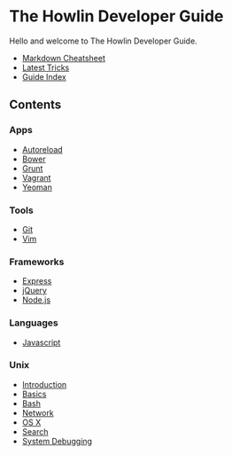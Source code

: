 


The Howlin Developer Guide
==========================


Hello and welcome to The Howlin Developer Guide.

 * [Markdown Cheatsheet](./markdown.md)
 * [Latest Tricks](./latest.md)
 * [Guide Index](./index.md)


Contents
--------

### Apps
 * [Autoreload](./apps/autoreload.md)
 * [Bower](./apps/bower.md)
 * [Grunt](./apps/grunt.md)
 * [Vagrant](./apps/vagrant.md)
 * [Yeoman](./apps/yeoman.md)
### Tools
 * [Git](./tools/git.md)
 * [Vim](./tools/vim.md)
### Frameworks
 * [Express](./frameworks/express.md)
 * [jQuery](./frameworks/jquery.md)
 * [Node.js](./frameworks/node.md)
### Languages
 * [Javascript](./languages/javascript.md)
### Unix
 * [Introduction](./unix/intro.md)
 * [Basics](./unix/basics.md)
 * [Bash](./unix/bash.md)
 * [Network](./unix/network.md)
 * [OS X](./unix/osx.md)
 * [Search](./unix/search.md)
 * [System Debugging](./unix/debug.md)
